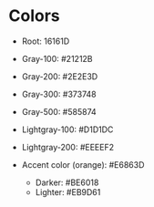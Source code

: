 # Colors

* Root: 16161D
* Gray-100: #21212B
* Gray-200: #2E2E3D
* Gray-300: #373748
* Gray-500: #585874
* Lightgray-100: #D1D1DC
* Lightgray-200: #EEEEF2

* Accent color (orange): #E6863D
	* Darker: #BE6018
	* Lighter: #EB9D61
